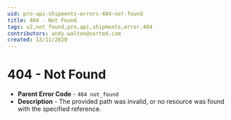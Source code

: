 ```yaml
---
uid: pro-api-shipments-errors-404-not-found
title: 404 - Not Found
tags: v2,not found,pro,api,shipments,error,404
contributors: andy.walton@sorted.com
created: 13/11/2020
---
```

# 404 - Not Found

* **Parent Error Code** - `404 not_found`
* **Description** - The provided path was invalid, or no resource was found with the specified reference.